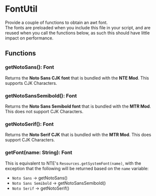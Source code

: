 # FontUtil
Provide a couple of functions to obtain an awt font.  
The fonts are preloaded when you include this file in your script, and are reused when you call the functions below, as such this should have little impact on performance.

## Functions
### getNotoSans(): Font
Returns the **Noto Sans CJK font** that is bundled with the **NTE Mod**. This supports CJK Characters.

### getNotoSansSemibold(): Font
Returns the **Noto Sans Semibold font** that is bundled with the **MTR Mod**. This does not support CJK Characters.

### getNotoSerif(): Font
Returns the **Noto Serif CJK** that is bundled with the **MTR Mod**. This does support CJK Characters.

### getFont(name: String): Font
This is equivalent to NTE's `Resources.getSystemFont(name)`, with the exception that the following will be returned based on the `name` variable:
- `Noto Sans` -> getNotoSans()
- `Noto Sans Semibold` -> getNotoSansSemibold()
- `Noto Serif` -> getNotoSerif()